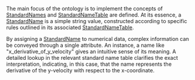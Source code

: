 The main focus of the ontology is to implement the concepts
of <a href="https://matthiasprobst.github.io/ssno#StandardName">StandardNames</a>
and <a href="https://matthiasprobst.github.io/ssno#StandardNameTable">StandardNameTable</a> are defined. At its essence,
a <a href="https://matthiasprobst.github.io/ssno#StandardName">StandardName</a> is a simple string value, constructed
according to specific rules outlined in its
associated <a href="https://matthiasprobst.github.io/ssno#StandardNameTable">StandardNameTable</a>.

By assigning a <a href="https://matthiasprobst.github.io/ssno#StandardName">StandardName</a> to numerical data, complex
information can be conveyed through a single attribute. An instance, a name like "x_derivative_of_y_velocity" gives an
intuitive sense of its meaning. A detailed lookup in the relevant standard name table clarifies the exact
interpretation, indicating, in this case, that the name represents the derivative of the y-velocity with respect to the
x-coordinate.




